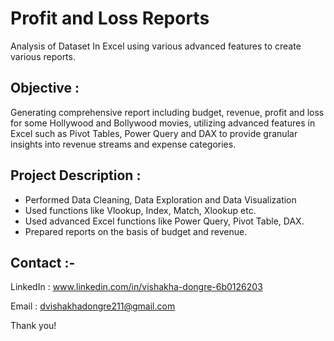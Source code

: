# Profit and Loss Reports
Analysis of Dataset In Excel using various advanced features to create various reports.

## Objective :
Generating comprehensive report including budget, revenue, profit and loss for some Hollywood and Bollywood movies, utilizing advanced features in Excel such as Pivot Tables, Power Query and DAX to provide granular insights into revenue streams and expense categories.

## Project Description :
* Performed Data Cleaning, Data Exploration and Data Visualization
* Used functions like Vlookup, Index, Match, Xlookup etc.
* Used advanced Excel functions like Power Query, Pivot Table, DAX.
* Prepared reports on the basis of budget and revenue.

## Contact :-
LinkedIn : www.linkedin.com/in/vishakha-dongre-6b0126203

Email : dvishakhadongre211@gmail.com

Thank you!
